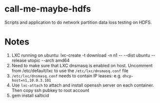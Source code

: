 call-me-maybe-hdfs
==================

Scripts and application to do network partition data loss testing on HDFS.

Notes
=====

1. LXC running on ubuntu:
    lxc-create -t download -n n1 -- --dist ubuntu --release utopic --arch amd64
2. Need to make sure that LXC dnsmasq is enabled on host. Uncomment from /etc/default/lxc to use the `/etc/lxc/dnsmasq.conf` file
3. `/etc/lxc/dnsmasq.conf` needs to contain IP leases: e.g. `dhcp-host=n1,10.0.3.101`
4. Use `lxc-attach` to attach and install openssh server on each container. Then copy ssh pubkey to root account
5. gem install salticid
